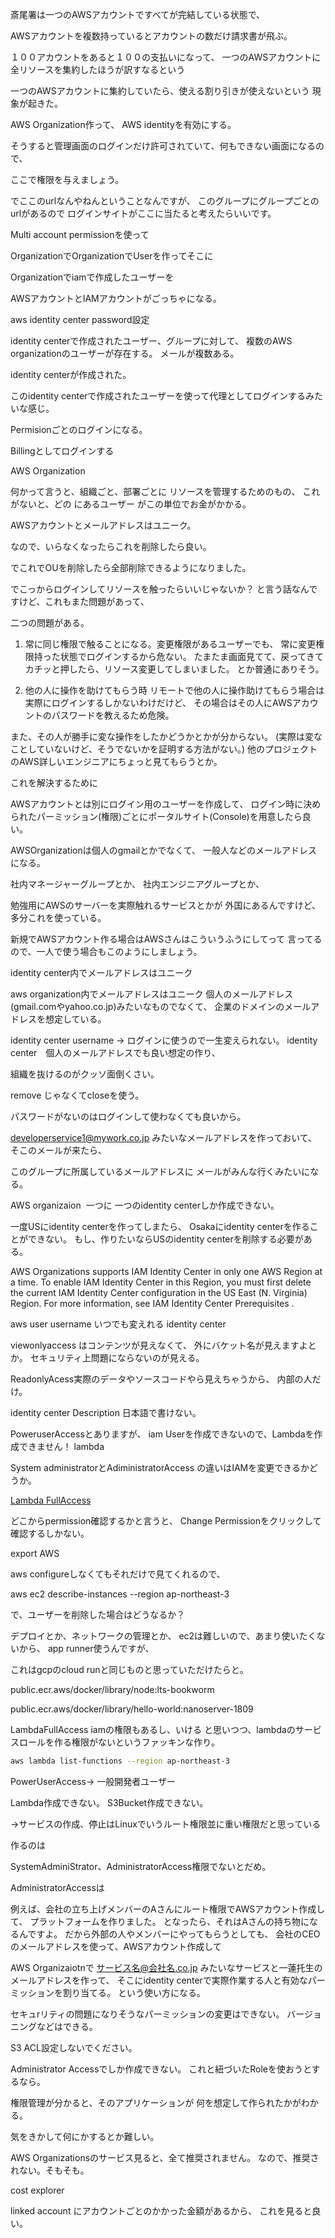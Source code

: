 
斎尾署は一つのAWSアカウントですべてが完結している状態で、


AWSアカウントを複数持っているとアカウントの数だけ請求書が飛ぶ。

１００アカウントをあると１００の支払いになって、
一つのAWSアカウントに全リソースを集約したほうが訳すなるという

一つのAWSアカウントに集約していたら、使える割り引きが使えないという
現象が起きた。


AWS Organization作って、
AWS identityを有効にする。

そうすると管理画面のログインだけ許可されていて、何もできない画面になるので、

ここで権限を与えましょう。


でここのurlなんやねんということなんですが、
このグループにグループごとのurlがあるので
ログインサイトがここに当たると考えたらいいです。


Multi account permissionを使って

OrganizationでOrganizationでUserを作ってそこに

Organizationでiamで作成したユーザーを

AWSアカウントとIAMアカウントがごっちゃになる。

aws identity center password設定


identity centerで作成されたユーザー、グループに対して、
複数のAWS organizationのユーザーが存在する。
メールが複数ある。

identity centerが作成された。

このidentity centerで作成されたユーザーを使って代理としてログインするみたいな感じ。

Permisionごとのログインになる。

Billingとしてログインする

AWS Organization 

何かって言うと、組織ごと、部署ごとに
リソースを管理するためのもの、
これがないと、どの
にあるユーザー
がこの単位でお金がかかる。

AWSアカウントとメールアドレスはユニーク。

なので、いらなくなったらこれを削除したら良い。

でこれでOUを削除したら全部削除できるようになりました。

でこっからログインしてリソースを触ったらいいじゃないか？
と言う話なんですけど、これもまた問題があって、

二つの問題がある。

1. 常に同じ権限で触ることになる。変更権限があるユーザーでも、
常に変更権限持った状態でログインするから危ない。
たまたま画面見てて、戻ってきてカチッと押したら、リソース変更してしまいました。
とか普通にありそう。

2. 他の人に操作を助けてもらう時
リモートで他の人に操作助けてもらう場合は実際にログインするしかないわけだけど、
その場合はその人にAWSアカウントのパスワードを教えるため危険。

また、その人が勝手に変な操作をしたかどうかとかが分からない。
(実際は変なことしていないけど、そうでないかを証明する方法がない。)
他のプロジェクトのAWS詳しいエンジニアにちょっと見てもらうとか。


これを解決するために

AWSアカウントとは別にログイン用のユーザーを作成して、
ログイン時に決められたパーミッション(権限)ごとにポータルサイト(Console)を用意したら良い。

AWSOrganizationは個人のgmailとかでなくて、
一般人などのメールアドレスになる。


社内マネージャーグループとか、
社内エンジニアグループとか、


勉強用にAWSのサーバーを実際触れるサービスとかが
外国にあるんですけど、多分これを使っている。

新規でAWSアカウント作る場合はAWSさんはこういうふうにしてって
言ってるので、一人で使う場合もこのようにしましょう。

identity center内でメールアドレスはユニーク

aws organization内でメールアドレスはユニーク
個人のメールアドレス(gmail.comやyahoo.co.jp)みたいなものでなくて、
企業のドメインのメールアドレスを想定している。

identity center username -> ログインに使うので一生変えられない。
identity center　個人のメールアドレスでも良い想定の作り、

組織を抜けるのがクッソ面倒くさい。

remove じゃなくてcloseを使う。

パスワードがないのはログインして使わなくても良いから。

developerservice1@mywork.co.jp
みたいなメールアドレスを作っておいて、
そこのメールが来たら、

このグループに所属しているメールアドレスに
メールがみんな行くみたいになる。

AWS organizaion  一つに
一つのidentity centerしか作成できない。

一度USにidentity centerを作ってしまたら、
Osakaにidentity centerを作ることができない。
もし、作りたいならUSのidentity centerを削除する必要がある。

AWS Organizations supports IAM Identity Center in only one AWS Region at a time. To enable IAM Identity Center in this Region, you must first delete the current IAM Identity Center configuration in the US East (N. Virginia) Region. For more information, see IAM Identity Center Prerequisites .

aws user username いつでも変えれる
identity center 

viewonlyaccess はコンテンツが見えなくて、
外にバケット名が見えますよとか。
セキュリティ上問題にならないのが見える。

ReadonlyAcess実際のデータやソースコードやら見えちゃうから、
内部の人だけ。

identity center Description 日本語で書けない。

PoweruserAccessとありますが、
iam Userを作成できないので、Lambdaを作成できません！
lambda

System administratorとAdiministratorAccess
の違いはIAMを変更できるかどうか。

[Lambda FullAccess](https://us-east-1.console.aws.amazon.com/iamv2/home?region=ap-northeast-3#/policies/details/arn%3Aaws%3Aiam%3A%3Aaws%3Apolicy%2FAWSLambda_FullAccess?section=permissions)


どこからpermission確認するかと言うと、
Change Permissionをクリックして確認するしかない。


export AWS

aws configureしなくてもそれだけで見てくれるので、

aws ec2 describe-instances --region ap-northeast-3

で、ユーザーを削除した場合はどうなるか？

デプロイとか、ネットワークの管理とか、
ec2は難しいので、あまり使いたくないから、
app runner使うんですが、

これはgcpのcloud runと同じものと思っていただけたらと。

public.ecr.aws/docker/library/node:lts-bookworm

public.ecr.aws/docker/library/hello-world:nanoserver-1809

LambdaFullAccess
iamの権限もあるし、いける
と思いつつ、lambdaのサービスロールを作る権限がないというファッキンな作り。


```bash
aws lambda list-functions --region ap-northeast-3
```

PowerUserAccess-> 一般開発者ユーザー

Lambda作成できない。
S3Bucket作成できない。

->サービスの作成、停止はLinuxでいうルート権限並に重い権限だと思っている

作るのは

SystemAdminiStrator、AdministratorAccess権限でないとだめ。

AdministratorAccessは

例えば、会社の立ち上げメンバーのAさんにルート権限でAWSアカウント作成して、
プラットフォームを作りました。
となったら、それはAさんの持ち物になるんですよ。
だから外部の人やメンバーにやってもらうとしても、
会社のCEOのメールアドレスを使って、AWSアカウント作成して

AWS Organizaiotnで
サービス名@会社名.co.jp
みたいなサービスと一蓮托生のメールアドレスを作って、
そこにidentity centerで実際作業する人と有効なパーミッションを割り当てる。
という使い方になる。

セキュrリティの問題になりそうなパーミッションの変更はできない。
バージョニングなどはできる。

S3 ACL設定しないでください。

Administrator Accessでしか作成できない。
これと紐づいたRoleを使おうとするなら。

権限管理が分かると、そのアプリケーションが
何を想定して作られたかがわかる。

気をきかして何にかするとか難しい。

AWS Organizationsのサービス見ると、全て推奨されません。
なので、推奨されない。そもそも。

cost explorer

linked account にアカウントごとのかかった金額があるから、
これを見ると良い。
